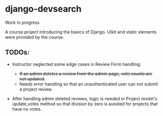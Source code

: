# django-devsearch

Work in progress

A course project introducing the basics of Django. UIkit and static elements were provided by the course.

## TODOs:
- Instructor neglected some edge cases in Review Form handling:
  - ~~If an admin deletes a review from the admin page, vote counts are not updated.~~
  - Needs error handling so that an unauthenticated user can not submit a project review.

- After handling admin deleted reviews, logic is needed in Project model's update_votes method so that 
division by zero is avoided for projects that have no votes.